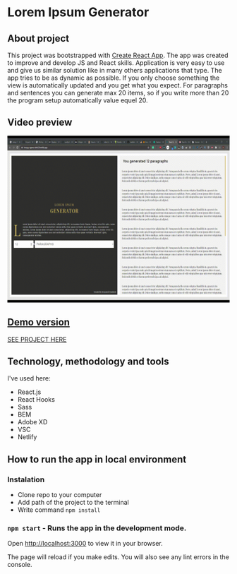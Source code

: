 # Lorem Ipsum Generator

## About project

This project was bootstrapped with [Create React App](https://github.com/facebook/create-react-app). The app was created to improve and develop JS and React skills. Application is very easy to use and give us similar solution like in many others applications that type. The app tries to be as dynamic as possible. If you only choose something the view is automatically updated and you get what you expect. For paragraphs and sentences you can generate max 20 items, so if you write more than 20 the program setup automatically value equel 20.

## Video preview

![Lorem Ipsum Generator](src/assets/video/lorem-generator.gif)

## [Demo version](https://hungry-agnesi-de0c3f.netlify.app/)

[SEE PROJECT HERE](https://hungry-agnesi-de0c3f.netlify.app/)

## Technology, methodology and tools

I've used here:

- React.js
- React Hooks
- Sass
- BEM
- Adobe XD
- VSC
- Netlify

## How to run the app in local environment

### Instalation

- Clone repo to your computer
- Add path of the project to the terminal
- Write command `npm install`

### `npm start` - Runs the app in the development mode.

Open [http://localhost:3000](http://localhost:3000) to view it in your browser.

The page will reload if you make edits.
You will also see any lint errors in the console.
